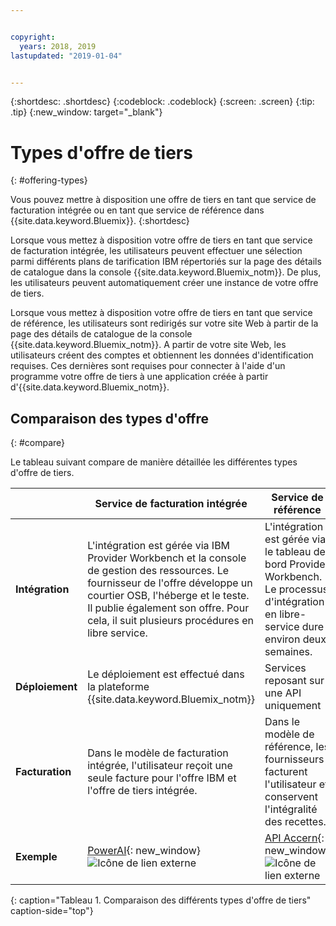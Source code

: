```yaml
---


copyright:
  years: 2018, 2019
lastupdated: "2019-01-04"


---
```


{:shortdesc: .shortdesc}
{:codeblock: .codeblock}
{:screen: .screen}
{:tip: .tip}
{:new_window: target="_blank"}

# Types d'offre de tiers
{: #offering-types}

Vous pouvez mettre à disposition une offre de tiers en tant que service de facturation intégrée ou en tant que service de référence dans {{site.data.keyword.Bluemix}}.
{:shortdesc}

Lorsque vous mettez à disposition votre offre de tiers en tant que service de facturation intégrée, les utilisateurs peuvent effectuer une sélection parmi différents plans de tarification IBM répertoriés sur la page des détails de catalogue dans la console {{site.data.keyword.Bluemix_notm}}. De plus, les utilisateurs peuvent automatiquement créer une instance de votre offre de tiers.

Lorsque vous mettez à disposition votre offre de tiers en tant que service de référence, les utilisateurs sont redirigés sur votre site Web à partir de la page des détails de catalogue de la console {{site.data.keyword.Bluemix_notm}}. A partir de votre site Web, les utilisateurs créent des comptes et obtiennent les données d'identification requises. Ces dernières sont requises pour connecter à l'aide d'un programme votre offre de tiers à une application créée à partir d'{{site.data.keyword.Bluemix_notm}}.

## Comparaison des types d'offre
{: #compare}

Le tableau suivant compare de manière détaillée les différentes types d'offre de tiers.

|  | Service de facturation intégrée  | Service de référence |
|---|---|---|
| **Intégration** | L'intégration est gérée via IBM Provider Workbench et la console de gestion des ressources. Le fournisseur de l'offre développe un courtier OSB, l'héberge et le teste. Il publie également son offre. Pour cela, il suit plusieurs procédures en libre service. | L'intégration est gérée via le tableau de bord Provider Workbench. Le processus d'intégration en libre-service dure environ deux semaines. |
| **Déploiement** | Le déploiement est effectué dans la plateforme {{site.data.keyword.Bluemix_notm}} | Services reposant sur une API uniquement |
| **Facturation**  |  Dans le modèle de facturation intégrée, l'utilisateur reçoit une seule facture pour l'offre IBM et l'offre de tiers intégrée. | Dans le modèle de référence, les fournisseurs facturent l'utilisateur et conservent l'intégralité des recettes.  |
| **Exemple** | [PowerAI](https://{DomainName}/catalog/services/powerai){: new_window} ![Icône de lien externe](../icons/launch-glyph.svg "Icône de lien externe") | [API Accern](https://{DomainName}/catalog/services/accern-api){: new_window} ![Icône de lien externe](../icons/launch-glyph.svg "Icône de lien externe") |
{: caption="Tableau 1. Comparaison des différents types d'offre de tiers" caption-side="top"}

